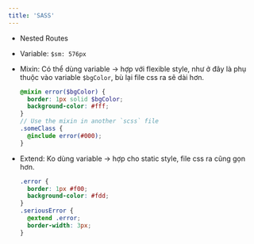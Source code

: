 ```yaml
---
title: 'SASS'
---
```


- Nested Routes

- Variable: `$sm: 576px`

- Mixin: Có thể dùng variable -> hợp với flexible style, như ở đây là phụ thuộc vào variable `$bgColor`, bù lại file css ra sẽ dài hơn.

  ```scss
  @mixin error($bgColor) {
    border: 1px solid $bgColor;
    background-color: #fff;
  }
  // Use the mixin in another `scss` file
  .someClass {
    @include error(#000);
  }
  ```

- Extend: Ko dùng variable -> hợp cho static style, file css ra cũng gọn hơn.
  ```scss
  .error {
    border: 1px #f00;
    background-color: #fdd;
  }
  .seriousError {
    @extend .error;
    border-width: 3px;
  }
  ```
